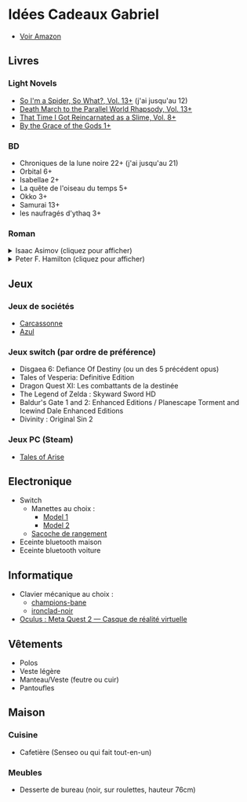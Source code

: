 # Idées Cadeaux Gabriel

- [Voir Amazon](https://www.amazon.fr/hz/wishlist/ls/N2LON7I7DD9B?ref_=wl_share)

## Livres

### Light Novels

- [So I'm a Spider, So What?, Vol. 13+](https://amzn.eu/d/iYS5EiI) (j'ai jusqu'au 12)
- [Death March to the Parallel World Rhapsody, Vol. 13+](https://amzn.eu/d/ji4SzZa)
- [That Time I Got Reincarnated as a Slime, Vol. 8+](https://amzn.eu/d/dPnS9sN)
- [By the Grace of the Gods 1+](https://amzn.eu/d/iBv1MlK)

### BD

- Chroniques de la lune noire 22+ (j'ai jusqu'au 21)
- Orbital 6+
- Isabellae 2+
- La quête de l'oiseau du temps 5+
- Okko 3+
- Samurai 13+
- les naufragés d'ythaq 3+

### Roman

<details>
<summary>Isaac Asimov (cliquez pour afficher)</summary>

### A prendre dans l'ordre ci-desous

#### Cycle de Fondation

- ~~Fondation~~
- ~~Fondation et Empire~~
- ~~Seconde Fondation~~
- ~~Fondation foudroyée (Optionnel)~~
- ~~Terre et Fondation (Optionnel)~~
- Prélude à Fondation (Optionnel)
- L'Aube de Fondation (Optionnel)

#### Cycle des robots

- Les Robots (Optionnel)
- Les Cavernes d'acier
- Face aux feux du soleil
- Les Robots de l'aube
- Les Robots et l'Empire

#### Cycle de l'Empire

- Tyrann
- Les Courants de l'espace
- Cailloux dans le ciel

</details>

<details>
<summary>Peter F. Hamilton (cliquez pour afficher)</summary>

### [Voir page wikipedia](https://fr.wikipedia.org/wiki/Peter_F._Hamilton#Romans)

</details>

## Jeux

### Jeux de sociétés

- [Carcassonne](https://www.amazon.fr/dp/B07D19D9QJ/?coliid=IEKV560ENP84U&colid=N2LON7I7DD9B&psc=0&ref_=lv_ov_lig_dp_it)
- [Azul](https://www.amazon.fr/Plan-Games-Azul-Version-Française/dp/B07FCLL8JB/ref=sr_1_2?__mk_fr_FR=ÅMÅŽÕÑ&crid=21NUHPVP68BND&keywords=azul&qid=1681791061&s=toys&sprefix=azul%2Ctoys%2C77&sr=1-2)

### Jeux switch (par ordre de préférence)

- Disgaea 6: Defiance Of Destiny (ou un des 5 précédent opus)
- Tales of Vesperia: Definitive Edition
- Dragon Quest XI: Les combattants de la destinée
- The Legend of Zelda : Skyward Sword HD
- Baldur's Gate 1 and 2: Enhanced Editions / Planescape Torment and Icewind Dale Enhanced Editions
- Divinity : Original Sin 2

### Jeux PC (Steam)

- [Tales of Arise](https://store.steampowered.com/app/740130/Tales_of_Arise/)

## Electronique

- Switch
  - Manettes au choix :
    - [Model 1](https://nyxigaming.com/products/nyxi-wizard-wirleless-joy-pad-for-switch-switch-oled)
    - [Model 2](https://nyxigaming.com/products/nyxi-wireless-joy-con-pad-with-color-led-lights-for-nintendo-switch)
  - [Sacoche de rangement](https://nyxigaming.com/products/nyxi-upgraded-carrying-case-for-wireless-joy-pad-nintendo-switch)
- Eceinte bluetooth maison
- Eceinte bluetooth voiture

## Informatique

- Clavier mécanique au choix :
  - [champions-bane](https://designedby.gg/product/champions-bane/)
  - [ironclad-noir](https://designedby.gg/product/ironclad-noir/)
- [Oculus : Meta Quest 2 — Casque de réalité virtuelle](https://amzn.eu/d/bOWv0qW)

## Vêtements

- Polos
- Veste légère
- Manteau/Veste (feutre ou cuir)
- Pantoufles

## Maison

### Cuisine

- Cafetière (Senseo ou qui fait tout-en-un)

### Meubles

- Desserte de bureau (noir, sur roulettes, hauteur 76cm)
